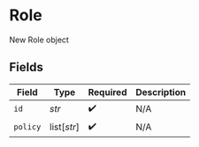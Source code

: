 # Role

New Role object


## Fields

| Field              | Type               | Required           | Description        |
| ------------------ | ------------------ | ------------------ | ------------------ |
| `id`               | *str*              | :heavy_check_mark: | N/A                |
| `policy`           | list[*str*]        | :heavy_check_mark: | N/A                |